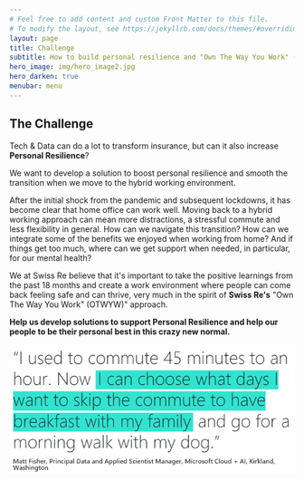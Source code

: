 ```yaml
---
# Feel free to add content and custom Front Matter to this file.
# To modify the layout, see https://jekyllrb.com/docs/themes/#overriding-theme-defaults
layout: page
title: Challenge
subtitle: How to build personal resilience and "Own The Way You Work" (OTWYW) ?
hero_image: img/hero_image2.jpg
hero_darken: true
menubar: menu
---
```


## The Challenge

Tech & Data can do a lot to transform insurance, but can it also increase **Personal Resilience**?

We want to develop a solution to boost personal resilience and smooth the transition when we move to the hybrid working environment.

After the initial shock from the pandemic and subsequent lockdowns, it has become clear that home office can work well. Moving back to a hybrid working approach can mean more distractions, a stressful commute and less flexibility in general. How can we navigate this transition? How can we integrate some of the benefits we enjoyed when working from home? And if things get too much, where can we get support when needed, in particular, for our mental health?

We at Swiss Re believe that it's important to take the positive learnings from the past 18 months and create a work environment where people can come back feeling safe and can thrive, very much in the spirit of **Swiss Re's** "Own The Way You Work" (OTWYW)" approach.

**Help us develop solutions to support Personal Resilience and help our people to be their personal best in this crazy new normal.**

![](img/quote_1.png)
